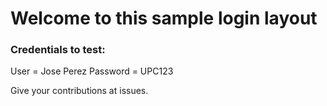 # Welcome to this sample login layout

### Credentials to test:

User = Jose Perez
Password = UPC123



Give your contributions at issues.

